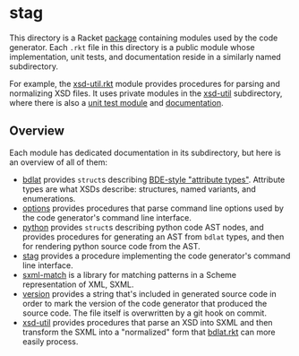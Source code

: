 stag
====
This directory is a Racket [package][package] containing modules used by the
code generator. Each `.rkt` file in this directory is a public module whose
implementation, unit tests, and documentation reside in a similarly named
subdirectory.

For example, the [xsd-util.rkt](xsd-util.rkt) module provides procedures for
parsing and normalizing XSD files. It uses private modules in the
[xsd-util](xsd-util/) subdirectory, where there is also a [unit test
module](xsd-util/test.rkt) and [documentation](xsd-util/README.md).

Overview
--------
Each module has dedicated documentation in its subdirectory, but here is an
overview of all of them:

- [bdlat](bdlat/) provides `struct`s describing
  [BDE-style "attribute types"][bdlat]. Attribute types are what XSDs describe:
  structures, named variants, and enumerations.
- [options](options/) provides procedures that parse command line
  options used by the code generator's command line interface.
- [python](python/) provides `struct`s describing python code AST
  nodes, and provides procedures for generating an AST from `bdlat` types, and
  then for rendering python source code from the AST.
- [stag](stag/) provides a procedure implementing the code generator's
  command line interface.
- [sxml-match](sxml-match/) is a library for matching patterns in a
  Scheme representation of XML, SXML.
- [version](version/) provides a string that's included in generated
  source code in order to mark the version of the code generator that produced
  the source code. The file itself is overwritten by a git hook on commit.
- [xsd-util](xsd-util/) provides procedures that parse an XSD into SXML
  and then transform the SXML into a "normalized" form that
  [bdlat.rkt](bdlat.rkt) can more easily process.

[package]: https://docs.racket-lang.org/pkg/Package_Concepts.html
[bdlat]: https://bloomberg.github.io/bde/group__bdlat.html